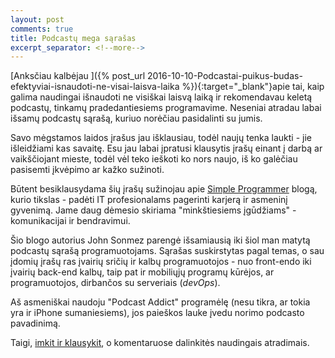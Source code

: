 ```yaml
---
layout: post
comments: true
title: Podcastų mega sąrašas
excerpt_separator: <!--more-->
---
```

[Anksčiau kalbėjau ]({% post_url 2016-10-10-Podcastai-puikus-budas-efektyviai-isnaudoti-ne-visai-laisva-laika %}){:target="_blank"}apie tai,
 kaip galima naudingai išnaudoti ne visiškai laisvą laiką ir rekomendavau keletą podcastų, tinkamų pradedantiesiems
programavime. Neseniai atradau labai išsamų podcastų sąrašą, kuriuo norėčiau pasidalinti su jumis.
<!--more-->

Savo mėgstamos laidos įrašus jau išklausiau, todėl naujų tenka laukti - jie išleidžiami kas savaitę. Esu jau labai įpratusi klausytis įrašų einant
į darbą ar vaikščiojant mieste, todėl vėl teko ieškoti ko nors naujo, iš ko galėčiau pasisemti įkvėpimo ar kažko sužinoti. 

Būtent besiklausydama šių įrašų sužinojau apie <a href="https://simpleprogrammer.com/" target="_blank">Simple Programmer</a> blogą, kurio tikslas - 
padėti IT profesionalams pagerinti karjerą ir asmeninį gyvenimą. Jame daug dėmesio skiriama "minkštiesiems įgūdžiams" - komunikacijai ir bendravimui.
 
Šio blogo autorius John Sonmez parengė išsamiausią iki šiol man matytą podcastų sąrašą programuotojams. Sąrašas suskirstytas pagal temas, o
sau įdomių įrašų ras įvairių sričių ir kalbų programuotojos - nuo front-endo iki įvairių back-end kalbų, taip pat ir mobiliųjų programų kūrėjos,
ar programuotojos, dirbančos su serveriais (*devOps*).
   
Aš asmeniškai naudoju "Podcast Addict" programėlę (nesu tikra, ar tokia yra ir iPhone sumaniesiems), jos paieškos lauke įvedu norimo podcasto 
pavadinimą.

Taigi, <a href="https://simpleprogrammer.com/2016/10/29/ultimate-list-developer-podcasts/?utm_source=drip&utm_medium=email&utm_campaign=ultimate-list-of-developer-podcasts-updated" target="_blank">imkit ir klausykit</a>, o komentaruose dalinkitės naudingais atradimais.




